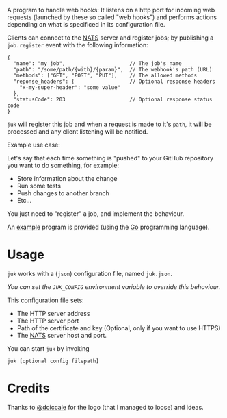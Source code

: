 A program to handle web hooks: 
It listens on a http port for incoming web requests
(launched by these so called "web hooks") and performs actions
depending on what is specificed in its configuration file.

Clients can connect to the [NATS](https://nats.io) server and register jobs; by publishing
a `job.register` event with the following information:

```json3
{
  "name": "my job",                     // The job's name
  "path": "/some/path/{with}/{param}",  // The webhook's path (URL)
  "methods": ["GET", "POST", "PUT"],    // The allowed methods
  "reponse_headers": {                  // Optional response headers
    "x-my-super-header": "some value"
  },
  "statusCode": 203                     // Optional response status code
}
```

`juk` will register this job and when a request is made to it's `path`,
it will be processed and any client listening will be notified.

Example use case:

Let's say that each time something is "pushed" to your GitHub repository
you want to do something, for example: 

- Store information about the change
- Run some tests
- Push changes to another branch
- Etc...

You just need to "register" a job, and implement the behaviour.

An [example](example/main.go) program is provided (using the [Go](https://go.dev) programming language).

# Usage

`juk` works with a (`json`) configuration file, named `juk.json`.

*You can set the `JUK_CONFIG` environment variable to override this behaviour.*

This configuration file sets:

- The HTTP server address
- The HTTP server port
- Path of the certificate and key (Optional, only if you want to use HTTPS)
- The [NATS](http://nats.io) server host and port.

You can start `juk` by invoking

```
juk [optional config filepath]
```
# Credits

Thanks to [@dciccale](https://github.com/dciccale) for the logo (that I managed to loose) and ideas.
